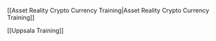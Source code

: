   

[[Asset Reality Crypto Currency Training|Asset Reality Crypto Currency Training]]

[[Uppsala Training]]
